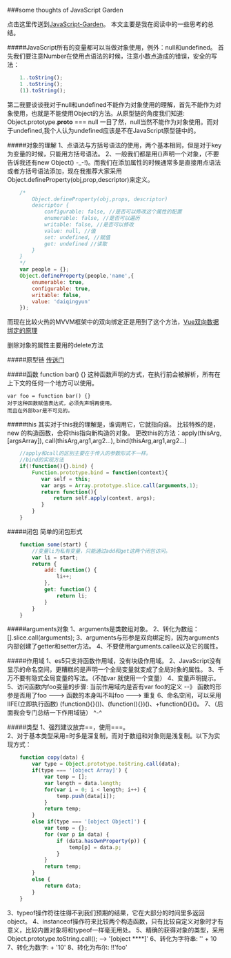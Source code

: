 ###some thoughts of JavaScript Garden

  点击这里传送到[JavaScript-Garden](http://bonsaiden.github.io/JavaScript-Garden/zh/)。
  本文主要是我在阅读中的一些思考的总结。

#####JavaScript所有的变量都可以当做对象使用，例外：null和undefined。
  首先我们要注意Number在使用点语法的时候，注意小数点造成的错误，安全的写法：
```js
    1..toString();
    1 .toString();
    (1).toString();
```
  第二我要谈谈我对于null和undefined不能作为对象使用的理解，首先不能作为对象使用，也就是不能使用Object的方法。从原型链的角度我们知道:
    Object.prototype.__proto__ === null
  一目了然，null当然不能作为对象使用。而对于undefined,我个人认为undefined应该是不在JavaScript原型链中的。

#####对象的理解
  1、点语法与方括号语法的使用，两个基本相同，但是对于key为变量的时候，只能用方括号语法。
  2、一般我们都是用{}声明一个对象，(不要告诉我还有new Object() -_-!)。而我们在添加属性的时候通常多是直接用点语法或者方括号语法添加，现在我推荐大家采用Object.defineProperty(obj,prop,descriptor)来定义。

```js
    /*
        Object.defineProperty(obj,props, descriptor)
        descriptor {
            configurable: false, //是否可以修改这个属性的配置
            enumerable: false, //是否可以遍历
            writable: false, //是否可以修改
            value: null, //值
            set: undefined, //赋值
            get: undefined //读取
        }
    }
    */
    var people = {};
    Object.defineProperty(people,'name',{
        enumerable: true,
        configurable: true,
        writable: false,
        value: 'daiqingyun'
    });
```    
  而现在比较火热的MVVM框架中的双向绑定正是用到了这个方法，[Vue双向数据绑定的原理](https://segmentfault.com/a/1190000006599500)

  删除对象的属性主要用的delete方法

#####原型链 [传送门](https://github.com/15751165579/ThinkInCoding/blob/master/%E5%8E%9F%E5%88%9B/JavaScript%E4%B8%AD%E7%9A%84%E5%8E%9F%E5%9E%8B%E9%93%BE.md)

#####函数
    function bar() {}
    这种函数声明的方式，在执行前会被解析，所有在上下文的任何一个地方可以使用。

    var foo = function bar() {}
    对于这种函数赋值表达式，必须先声明再使用。
    而且在外部bar是不可见的。

#####this
  其实对于this我的理解是，谁调用它，它就指向谁。
  比较特殊的是，new 的构造函数，会将this指向新构造的对象。
  更改this的方法：apply(thisArg,[argsArray]), call(thisArg,arg1,arg2...), bind(thisArg,arg1,arg2...)
```js
    //apply和call的区别主要在于传入的参数形式不一样。
    //bind的实现方法
    if(!function(){}.bind) {
        Function.prototype.bind = function(context){
           var self = this;
           var args = Array.prototype.slice.call(arguments,1);
           return function(){
               return self.apply(context, args);
           }
        }
    }
```  

#####闭包
  简单的闭包形式
```js
    function some(start) {
        //变量li为私有变量，只能通过add和get这两个闭包访问。
        var li = start;
        return {
            add: function() {
                li++;
            },
            get: function() {
                return li;
            }
        }
    }
```

#####arguments对象
  1、arguments是类数组对象。
  2、转化为数组：[].slice.call(arguments);
  3、arguments与形参是双向绑定的，因为arguments内部创建了getter和setter方法。
  4、不要使用arguments.callee以及它的属性。

#####作用域
  1、es5只支持函数作用域，没有块级作用域。
  2、JavaScript没有显示的命名空间，更糟糕的是声明一个全局变量就变成了全局对象的属性。
  3、千万不要有隐式全局变量的写法。（不加var 就使用一个变量）
  4、变量声明提示。
  5、访问函数内foo变量的步骤: 当前作用域内是否有var foo的定义 --》 函数的形参是否用了foo ---> 函数的本身叫不叫foo ---> 重复
  6、命名空间，可以采用IIFE(立即执行函数) (function(){}())、(function(){})()、+function(){}()。
  7、（后面我会专门总结一下作用域链） ^-^

#####类型
  1、强烈建议放弃==，使用===。       
  2、对于基本类型采用=时多是深复制，而对于数组和对象则是浅复制。以下为实现方式：
```js
    function copy(data) {
        var type = Object.prototype.toString.call(data);
        if(type === '[object Array]') {
            var temp = [];
            var length = data.length;
            for(var i = 0; i < length; i++) {
                temp.push(data[i]);
            }
            return temp;
        }
        else if(type === '[object Object]') {
            var temp = {};
            for (var p in data) {
                if (data.hasOwnProperty(p)) {
                    temp[p] = data.p;
                }
            }
            return temp;
        }
        else {
            return data;
        }
    }
```  
  3、typeof操作符往往得不到我们预期的结果，它在大部分的时间里多返回object。
  4、instanceof操作符来比较两个构造函数，只有比较自定义对象时才有意义，比较内置对象将和typeof一样毫无用处。
  5、精确的获得对象的类型，采用 Object.prototype.toString.call(); --> '[object ****]'
  6、转化为字符串: '' + 10
  7、转化为数字: + '10'
  8、转化为布尔: !!'foo'
